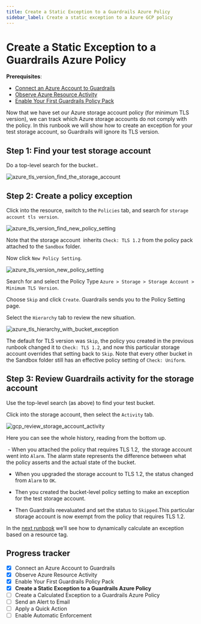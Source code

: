 ```yaml
---
title: Create a Static Exception to a Guardrails Azure Policy
sidebar_label: Create a static exception to a Azure GCP policy
---
```



# Create a Static Exception to a Guardrails Azure Policy

**Prerequisites**:   
  
- [Connect an Azure Account to Guardrails](/guardrails/docs/getting-started/getting-started-azure/connect-a-subscription/)
- [Observe Azure Resource Activity](/guardrails/docs/getting-started/getting-started-azure/observe-azure-activity/)
- [Enable Your First Guardrails Policy Pack](/guardrails/docs/getting-started/getting-started-azure/enable-policy-pack/)


Now that we have set our Azure storage account policy (for minimum TLS version), we can track which Azure storage accounts do not comply with the policy. In this runbook we will show how to create an exception for your test storage account, so Guardrails will ignore its TLS version.

## Step 1: Find your test storage account

Do a top-level search for the bucket..

<p><img alt="azure_tls_version_find_the_storage_account" src="/images/docs/guardrails/getting-started/getting-started-azure/create-static-exception/azure-tls-version-find-the-storage-account.png"/></p>

## Step 2: Create a policy exception

Click into the resource, switch to the `Policies` tab, and search for `storage account tls version`.  

<p><img alt="azure_tls_version_find_new_policy_setting" src="/images/docs/guardrails/getting-started/getting-started-azure/create-static-exception/azure-tls-version-find-new-policy-setting.png"/></p>

Note that the storage account  inherits `Check: TLS 1.2` from the policy pack attached to the `Sandbox` folder. 

  
Now click `New Policy Setting`.

<p><img alt="azure_tls_version_new_policy_setting" src="/images/docs/guardrails/getting-started/getting-started-azure/create-static-exception/azure-tls-version-new-policy-setting.png"/></p>

Search for and select the Policy Type `Azure > Storage > Storage Account > Minimum TLS Version`.

  
Choose `Skip` and click `Create`. Guardrails sends you to the Policy Setting page.

Select the `Hierarchy` tab to review the new situation.

<p><img alt="azure_tls_hierarchy_with_bucket_exception" src="/images/docs/guardrails/getting-started/getting-started-azure/create-static-exception/azure-tls-hierarchy-with-bucket-exception.png"/></p>

The default for TLS version was `Skip`, the policy you created in the previous runbook changed it to `Check: TLS 1.2`, and now this particular storage account overrides that setting back to `Skip`. Note that every other bucket in the Sandbox folder still has an effective policy setting of `Check: Uniform`.  


## Step 3: Review Guardrails activity for the storage account

Use the top-level search (as above) to find your test bucket.

Click into the storage account, then select the `Activity` tab.

<p><img alt="gcp_review_storage_account_activity" src="/images/docs/guardrails/getting-started/getting-started-azure/create-static-exception/gcp-review-storage-account-activity.png"/></p>

Here you can see the whole history, reading from the bottom up.

 - When you attached the policy that requires TLS 1.2,  the storage account went into `Alarm`. The alarm state represents the difference between what the policy asserts and the actual state of the bucket.

- When you upgraded the storage account to TLS 1.2, the status changed from `Alarm` to `OK`.  
  
- Then you created the bucket-level policy setting to make an exception for the test storage account.  
  
- Then Guardrails reevaluated and set the status to `Skipped`.This particular storage account is now exempt from the policy that requires TLS 1.2.

  
In the [next runbook](/guardrails/docs/runbooks/getting-started-azure/create-calculated-exception) we’ll see how to dynamically calculate an exception based on a resource tag.


## Progress tracker

- [x] Connect an Azure Account to Guardrails
- [x] Observe Azure Resource Activity
- [x] Enable Your First Guardrails Policy Pack
- [x] **Create a Static Exception to a Guardrails Azure Policy**
- [ ] Create a Calculated Exception to a Guardrails Azure Policy
- [ ] Send an Alert to Email
- [ ] Apply a Quick Action
- [ ] Enable Automatic Enforcement
